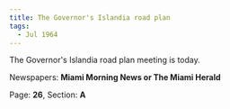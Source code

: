 ```yaml
---  
title: The Governor's Islandia road plan  
tags:  
  - Jul 1964  
---  
```

  
The Governor's Islandia road plan meeting is today.  
  
Newspapers: **Miami Morning News or The Miami Herald**  
  
Page: **26**, Section: **A** 

